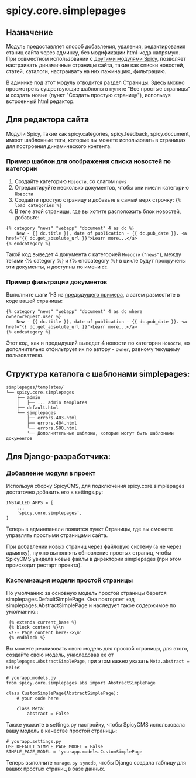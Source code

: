 # spicy.core.simplepages 


## Назначение

Модуль предоставляет способ добавления, удаления, редактирования станиц сайта через админку, без модификации html-кода 
напрямую. При совместном использовании с [другими модулями Spicy](https://github.com/spicycms), позволяет настраивать динамичные страницы сайта, такие как списки новостей, статей, каталоги, настраивать на них пажинацию, фильтрацию.

В админке под этот модуль отводится раздел Страницы. Здесь можно просмотреть существующие шаблоны в пункте "Все простые страницы" и создать новые (пункт "Создать простую страницу"), используя встроенный html редактор.

## Для редактора сайта
Модули Spicy, такие как spicy.categories, spicy.feedback, spicy.document, имеют шаблонные теги, которые вы можете использовать в страницах для построения динамического контента.

### Пример шаблон для отображения списка новостей по категории
1) Создайте категорию ``Новости``, со слагом ``news``
2) Отредактируйте несколько документов, чтобы они имели категорию ``Новости``
3) Создайте простую страницу и добавьте в самый верх строчку: ``{% load categories %}``
4) В теле этой страницы, где вы хотите расположить блок новостей, добавьте:

```
{% category "news" "webapp" "document" 4 as dc %}
    New - {{ dc.title }}, date of publication - {{ dc.pub_date }}. <a href="{{ dc.get_absolute_url }}">Learn more...</a>
{% endcategory %}
```
Такой код выведет 4 документа с категорией ``Новости`` (``"news"``), между тегами {% category %} и {% endcategory %} в цикле будут прокручены эти документы, и доступны по имени ``dc``.

### Пример фильтрации документов
Выполните шаги 1-3 из [предыдущего примера](../README.md#Пример-шаблон-для-отображения-списка-новостей-по-категории), а затем разместите в коде вашей страницы:
```
{% category "news" "webapp" "document" 4 as dc where owner=request.user %}
    New - {{ dc.title }}, date of publication - {{ dc.pub_date }}. <a href="{{ dc.get_absolute_url }}">Learn more...</a>
{% endcategory %}
```
Этот код, как и предыдущий выведет 4 новости по категории ``Новости``, но дополнительно отфильтрует их по автору - ``owner``, равному текущему пользователю.

## Структура каталога с шаблонами simplepages:

	simplepages/templates/
	└── spicy.core.simplepages
	    ├── admin
	    │   ├── ... admin templates
	    ├── default.html
	    └── simplepages
	        ├── errors.403.html
	        ├── errors.404.html
	        └── errors.500.html
	   		└── Дополнительные шаблоны, которые могут быть шаблонами документов     

## Для Django-разработчика:

### Добавление модуля в проект
Используя сборку SpicyCMS, для подключения spicy.core.simplepages достаточно добавить его в settings.py:

    INSTALLED_APPS = [
    	...
    	'spicy.core.simplepages',
    ]

Теперь в админпанели появится пункт Страницы, где вы сможете управлять простыми страницами сайта. 

При добавлении новых страниц через файловую систему (а не через админку), нужно выполнять обновление простых страниц, чтобы SpicyCMS увидела новые файлы в директории simplepages (при этом происходит рестарт проекта).

### Кастомизация модели простой страницы
По умолчанию за основную модель простой страницы берется simplepages.DefaultSimplePage.
Она повторяет код simplepages.AbstractSimplePage и наследует такое содержимое по умолчанию::

```
 {% extends current_base %}
 {% block content %}\n
 <!-- Page content here-->\n'
 {% endblock %}
```

Вы можете реализовать свою модель для простой страницы, для этого, создайте свою модель, унаследовав ее от ``simplepages.AbstractSimplePage``, при этом важно указать ``Meta.abstract = False``:

	# yourapp.models.py
	from spicy.core.simplepages.abs import AbstractSimplePage
	
	class CustomSimplePage(AbstractSimplePage):
		# your code here
		
		class Meta:
			abstract = False
			
Также укажите в settings.py настройку, чтобы SpicyCMS использовала вашу модель в качестве простой страницы:

	# yourapp.settings.py
	USE_DEFAULT_SIMPLE_PAGE_MODEL = False
	SIMPLE_PAGE_MODEL = 'yourapp.models.CustomSimplePage
	
Теперь выполните ``manage.py syncdb``, чтобы Django создала таблицу для ваших простых страниц в базе данных.

